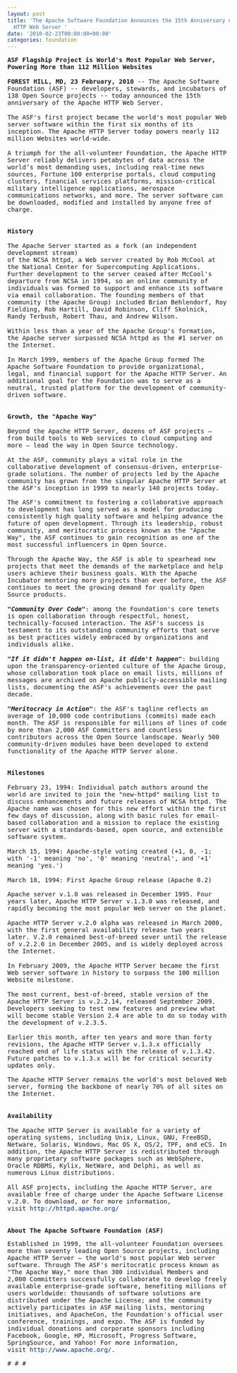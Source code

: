 ```yaml
---
layout: post
title: 'The Apache Software Foundation Announces the 15th Anniversary of the Apache
  HTTP Web Server '
date: '2010-02-23T00:00:00+00:00'
categories: foundation
---
```

<p><span class="Apple-style-span" style="font-family: monospace; font-size: 14px; line-height: 16px; "><b>ASF Flagship Project is World's Most Popular Web Server, Powering More than 112 Million Websites&nbsp;<br style="line-height: 1.2em; outline-style: none; outline-width: initial; outline-color: initial; " /></b><br style="line-height: 1.2em; outline-style: none; outline-width: initial; outline-color: initial; " /><b>FOREST HILL, MD, 23 February, 2010</b> -- The Apache Software Foundation (ASF) -- developers, stewards, and incubators of 138 Open Source projects -- today announced the 15th anniversary of the Apache HTTP Web Server.<br style="line-height: 1.2em; outline-style: none; outline-width: initial; outline-color: initial; " /><br style="line-height: 1.2em; outline-style: none; outline-width: initial; outline-color: initial; " />The ASF's first project became the world's most popular Web server software within the first six months of its inception. The Apache HTTP Server today powers nearly 112 million Websites world-wide.<br style="line-height: 1.2em; outline-style: none; outline-width: initial; outline-color: initial; " /><br style="line-height: 1.2em; outline-style: none; outline-width: initial; outline-color: initial; " />A triumph for the all-volunteer Foundation, the Apache HTTP Server reliably delivers petabytes of data across the world’s most demanding uses, including real-time news sources, Fortune 100 enterprise portals, cloud computing clusters, financial services platforms, mission-critical military intelligence applications, aerospace communications networks, and more. The server software can be downloaded, modified and installed by anyone free of charge.<br style="line-height: 1.2em; outline-style: none; outline-width: initial; outline-color: initial; " /><br style="line-height: 1.2em; outline-style: none; outline-width: initial; outline-color: initial; " /><br style="line-height: 1.2em; outline-style: none; outline-width: initial; outline-color: initial; " /><b>History</b><br style="line-height: 1.2em; outline-style: none; outline-width: initial; outline-color: initial; " /><br style="line-height: 1.2em; outline-style: none; outline-width: initial; outline-color: initial; " />The Apache Server started as a fork (an independent development stream)<br style="line-height: 1.2em; outline-style: none; outline-width: initial; outline-color: initial; " />of the NCSA httpd, a Web server created by Rob McCool at the National Center for Supercomputing Applications.&nbsp; Further development to the server ceased after McCool's departure from NCSA in 1994, so an online community of individuals was formed to support and enhance its software via email collaboration. The founding members of that community (the Apache Group) included Brian Behlendorf, Roy Fielding, Rob Hartill, David Robinson, Cliff Skolnick, Randy Terbush, Robert Thau, and Andrew Wilson.<br style="line-height: 1.2em; outline-style: none; outline-width: initial; outline-color: initial; " /><br style="line-height: 1.2em; outline-style: none; outline-width: initial; outline-color: initial; " />Within less than a year of the Apache Group's formation, the Apache server surpassed NCSA httpd as the #1 server on the Internet.<br style="line-height: 1.2em; outline-style: none; outline-width: initial; outline-color: initial; " /><br style="line-height: 1.2em; outline-style: none; outline-width: initial; outline-color: initial; " />In March 1999, members of the Apache Group formed The Apache Software Foundation to provide organizational, legal, and financial support for the Apache HTTP Server. An additional goal for the Foundation was to serve as a neutral, trusted platform for the development of community-driven software.<br style="line-height: 1.2em; outline-style: none; outline-width: initial; outline-color: initial; " /><br style="line-height: 1.2em; outline-style: none; outline-width: initial; outline-color: initial; " /><br style="line-height: 1.2em; outline-style: none; outline-width: initial; outline-color: initial; " /><b>Growth, the &quot;Apache Way&quot;</b><br style="line-height: 1.2em; outline-style: none; outline-width: initial; outline-color: initial; " /><br style="line-height: 1.2em; outline-style: none; outline-width: initial; outline-color: initial; " />Beyond the Apache HTTP Server, dozens of ASF projects – from build tools to Web services to cloud computing and more – lead the way in Open Source technology.&nbsp;<br style="line-height: 1.2em; outline-style: none; outline-width: initial; outline-color: initial; " /><br style="line-height: 1.2em; outline-style: none; outline-width: initial; outline-color: initial; " />At the ASF, community plays a vital role in the collaborative development of consensus-driven, enterprise-grade solutions. The number of projects led by the Apache community has grown from the singular Apache HTTP Server at the ASF's inception in 1999 to nearly 140 projects today.<br style="line-height: 1.2em; outline-style: none; outline-width: initial; outline-color: initial; " /><br style="line-height: 1.2em; outline-style: none; outline-width: initial; outline-color: initial; " />The ASF's commitment to fostering a collaborative approach to development has long served as a model for producing consistently high quality software and helping advance the future of open development. Through its leadership, robust community, and meritocratic process known as the &quot;Apache Way&quot;, the ASF continues to gain recognition as one of the most successful influencers in Open Source.<br style="line-height: 1.2em; outline-style: none; outline-width: initial; outline-color: initial; " /><br style="line-height: 1.2em; outline-style: none; outline-width: initial; outline-color: initial; " />Through the Apache Way, the ASF is able to spearhead new projects that meet the demands of the marketplace and help users achieve their business goals. With the Apache Incubator mentoring more projects than ever before, the ASF continues to meet the growing demand for quality Open Source products.<br style="line-height: 1.2em; outline-style: none; outline-width: initial; outline-color: initial; " /><br style="line-height: 1.2em; outline-style: none; outline-width: initial; outline-color: initial; " /><b><i>&quot;Community Over Code&quot;</i></b>: among the Foundation's core tenets is open collaboration through respectful, honest, technically-focused interaction. The ASF's success is testament to its outstanding community efforts that serve as best practices widely embraced by organizations and individuals alike.<br style="line-height: 1.2em; outline-style: none; outline-width: initial; outline-color: initial; " /><br style="line-height: 1.2em; outline-style: none; outline-width: initial; outline-color: initial; " /><b><i>&quot;If it didn't happen on-list, it didn't happen&quot;</i></b>: building upon the transparency-oriented culture of the Apache Group, whose collaboration took place on email lists, millions of messages are archived on Apache publicly-accessible mailing lists, documenting the ASF's achievements over the past decade.<br style="line-height: 1.2em; outline-style: none; outline-width: initial; outline-color: initial; " /><br style="line-height: 1.2em; outline-style: none; outline-width: initial; outline-color: initial; " /><b><i>&quot;Meritocracy in Action&quot;</i></b>: the ASF's tagline reflects an average of 10,000 code contributions (commits) made each month. The ASF is responsible for millions of lines of code by more than 2,000 ASF Committers and countless contributors across the Open Source landscape. Nearly 500 community-driven modules have been developed to extend functionality of the Apache HTTP Server alone.<br style="line-height: 1.2em; outline-style: none; outline-width: initial; outline-color: initial; " /><br style="line-height: 1.2em; outline-style: none; outline-width: initial; outline-color: initial; " /><br style="line-height: 1.2em; outline-style: none; outline-width: initial; outline-color: initial; " /><b>Milestones</b><br style="line-height: 1.2em; outline-style: none; outline-width: initial; outline-color: initial; " /><br style="line-height: 1.2em; outline-style: none; outline-width: initial; outline-color: initial; " />February 23, 1994: Individual patch authors around the world are invited&nbsp;to join the &quot;new-httpd&quot; mailing list to discuss enhancements and future&nbsp;releases of NCSA httpd. The Apache name was chosen for this new effort&nbsp;within the first few days of discussion, along with basic rules for&nbsp;email-based collaboration and a mission to replace the existing server&nbsp;with a standards-based, open source, and extensible software system.<br style="line-height: 1.2em; outline-style: none; outline-width: initial; outline-color: initial; " /><br style="line-height: 1.2em; outline-style: none; outline-width: initial; outline-color: initial; " />March 15, 1994: Apache-style voting created (+1, 0, -1; with '-1' meaning 'no', '0' meaning 'neutral', and '+1' meaning 'yes.')<br style="line-height: 1.2em; outline-style: none; outline-width: initial; outline-color: initial; " /><br style="line-height: 1.2em; outline-style: none; outline-width: initial; outline-color: initial; " />March 18, 1994: First Apache Group release (Apache 0.2)<br style="line-height: 1.2em; outline-style: none; outline-width: initial; outline-color: initial; " /><br style="line-height: 1.2em; outline-style: none; outline-width: initial; outline-color: initial; " />Apache server v.1.0 was released in December 1995. Four years later, Apache HTTP Server v.1.3.0 was released, and rapidly becoming the most popular Web server on the planet.<br style="line-height: 1.2em; outline-style: none; outline-width: initial; outline-color: initial; " /><br style="line-height: 1.2em; outline-style: none; outline-width: initial; outline-color: initial; " />Apache HTTP Server v.2.0 alpha was released in March 2000, with the first general availability release two years later. V.2.0 remained best-of-breed sever until the release of v.2.2.0 in December 2005, and is widely deployed across the Internet.&nbsp;<br style="line-height: 1.2em; outline-style: none; outline-width: initial; outline-color: initial; " /><br style="line-height: 1.2em; outline-style: none; outline-width: initial; outline-color: initial; " />In February 2009, the Apache HTTP Server became the first Web server software in history to surpass the 100 million Website milestone.<br style="line-height: 1.2em; outline-style: none; outline-width: initial; outline-color: initial; " /><br style="line-height: 1.2em; outline-style: none; outline-width: initial; outline-color: initial; " />The most current, best-of-breed, stable version of the Apache HTTP Server is v.2.2.14, released September 2009. Developers seeking to test new features and preview what will become stable Version 2.4 are able to do so today with the development of v.2.3.5.<br style="line-height: 1.2em; outline-style: none; outline-width: initial; outline-color: initial; " /><br style="line-height: 1.2em; outline-style: none; outline-width: initial; outline-color: initial; " />Earlier this month, after ten years and more than forty revisions, the Apache HTTP Server v.1.3.x officially reached end of life status with the release of v.1.3.42. Future patches to v.1.3.x will be for critical security updates only.<br style="line-height: 1.2em; outline-style: none; outline-width: initial; outline-color: initial; " /><br style="line-height: 1.2em; outline-style: none; outline-width: initial; outline-color: initial; " />The Apache HTTP Server remains the world's most beloved Web server, forming the backbone of nearly 70% of all sites on the Internet.<br style="line-height: 1.2em; outline-style: none; outline-width: initial; outline-color: initial; " /><br style="line-height: 1.2em; outline-style: none; outline-width: initial; outline-color: initial; " /><br style="line-height: 1.2em; outline-style: none; outline-width: initial; outline-color: initial; " /><b>Availability<br style="line-height: 1.2em; outline-style: none; outline-width: initial; outline-color: initial; " /></b><br style="line-height: 1.2em; outline-style: none; outline-width: initial; outline-color: initial; " />The Apache HTTP Server is available for a variety of operating systems, including Unix, Linux, GNU, FreeBSD, Netware, Solaris, Windows, Mac OS X, OS/2, TPF, and eCS. In addition, the Apache HTTP Server is redistributed through many proprietary software packages such as WebSphere, Oracle RDBMS, Kylix, NetWare, and Delphi, as well as numerous Linux distributions.<br style="line-height: 1.2em; outline-style: none; outline-width: initial; outline-color: initial; " /><br style="line-height: 1.2em; outline-style: none; outline-width: initial; outline-color: initial; " />All ASF projects, including the Apache HTTP Server, are available free of charge under the Apache Software License v.2.0. To download, or for more information, visit&nbsp;<a href="http://httpd.apache.org/" target="_blank" style="line-height: 1.2em; text-decoration: none; color: rgb(0, 51, 153); outline-style: none; outline-width: initial; outline-color: initial; ">http://httpd.apache.org/</a><br style="line-height: 1.2em; outline-style: none; outline-width: initial; outline-color: initial; " /><br style="line-height: 1.2em; outline-style: none; outline-width: initial; outline-color: initial; " /><br style="line-height: 1.2em; outline-style: none; outline-width: initial; outline-color: initial; " /><b>About The Apache Software Foundation (ASF)</b><br style="line-height: 1.2em; outline-style: none; outline-width: initial; outline-color: initial; " /></span></p><p><span class="Apple-style-span" style="font-family: monospace; font-size: 14px; line-height: 16px; ">Established in 1999, the all-volunteer Foundation oversees more than seventy leading Open Source projects, including Apache HTTP Server — the world's most popular Web server software. Through The ASF's meritocratic process known as &quot;The Apache Way,&quot; more than 300 individual Members and 2,000 Committers successfully collaborate to develop freely available enterprise-grade software, benefiting millions of users worldwide: thousands of software solutions are distributed under the Apache License; and the community actively participates in ASF mailing lists, mentoring initiatives, and ApacheCon, the Foundation's official user conference, trainings, and expo. The ASF is funded by individual donations and corporate sponsors including Facebook, Google, HP, Microsoft, Progress Software, SpringSource, and Yahoo! For more information, visit&nbsp;<a href="http://www.apache.org/" target="_blank" style="line-height: 1.2em; text-decoration: none; color: rgb(0, 51, 153); outline-style: none; outline-width: initial; outline-color: initial; ">http://www.apache.org/</a>.<br style="line-height: 1.2em; outline-style: none; outline-width: initial; outline-color: initial; " /></span></p><p><span class="Apple-style-span" style="font-family: monospace; font-size: 14px; line-height: 16px; "># # #</span>

</p>
